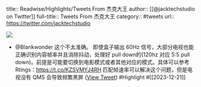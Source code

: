 title:: Readwise/Highlights/Tweets From 杰克大王
author:: [[@jacktechstudio on Twitter]]
full-title:: Tweets From 杰克大王
category:: #tweets
url:: https://twitter.com/jacktechstudio

![](https://pbs.twimg.com/profile_images/1638229588265533441/Sy-UI7P5.jpg)

- @Blankwonder 这个不太准确。
  即使盒子输出 60Hz 信号，大部分电视也能正确识别内容帧率并且消除抖动，处理好 pull down的(120hz 对应 5:5 pull down)。前提是可能要切换到电影模式或者其他对应的模式。具体可以参考 Rtings：https://t.co/KZSVMYJ4RH
  匹配帧速率可以解决这个问题，但是电视没有 QMS 会导致频繁黑屏 ([View Tweet](https://twitter.com/jacktechstudio/status/1737384883004350525)) #Highlight #[[2023-12-21]]